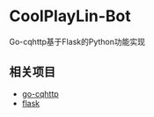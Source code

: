 # CoolPlayLin-Bot
Go-cqhttp基于Flask的Python功能实现

## 相关项目

- [go-cqhttp](https://github.com/Mrs4s/go-cqhttp)
- [flask](https://github.com/pallets/flask)